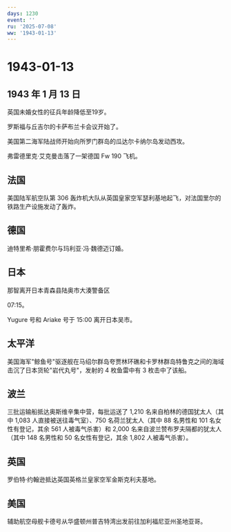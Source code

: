 ```yaml
---
days: 1230
event: ''
ru: '2025-07-08'
ww: '1943-01-13'
---
```


# 1943-01-13

## 1943 年 1 月 13 日

英国未婚女性的征兵年龄降低至19岁。

罗斯福与丘吉尔的卡萨布兰卡会议开始了。

美国第二海军陆战师开始向所罗门群岛的瓜达尔卡纳尔岛发动西攻。

弗雷德里克·艾克曼击落了一架德国 Fw 190 飞机。

## 法国

美国陆军航空队第 306
轰炸机大队从英国皇家空军瑟利基地起飞，对法国里尔的铁路生产设施发动了轰炸。

## 德国

迪特里希·朋霍费尔与玛利亚·冯·魏德迈订婚。

## 日本

那智离开日本青森县陆奥市大湊警备区

07:15。

Yugure 号和 Ariake 号于 15:00 离开日本吴市。

## 太平洋

美国海军"鲸鱼号"驱逐舰在马绍尔群岛夸贾林环礁和卡罗林群岛特鲁克之间的海域击沉了日本货轮"岩代丸号"，发射的
4 枚鱼雷中有 3 枚击中了该船。

## 波兰

三批运输船抵达奥斯维辛集中营，每批运送了 1,210
名来自柏林的德国犹太人（其中 1,083 人直接被送往毒气室）、750
名荷兰犹太人（其中 88 名男性和 101 名女性有登记，其余 561
人被毒气杀害）和 2,000 名来自波兰赞布罗夫隔都的犹太人（其中 148 名男性和
50 名女性有登记，其余 1,802 人被毒气杀害）。

## 英国

罗伯特·约翰逊抵达英国英格兰皇家空军金斯克利夫基地。

## 美国

辅助航空母舰卡德号从华盛顿州普吉特湾出发前往加利福尼亚州圣地亚哥。